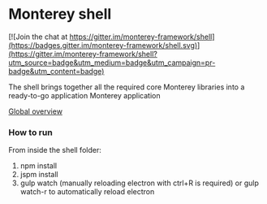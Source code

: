 # Monterey shell

[![Join the chat at https://gitter.im/monterey-framework/shell](https://badges.gitter.im/monterey-framework/shell.svg)](https://gitter.im/monterey-framework/shell?utm_source=badge&utm_medium=badge&utm_campaign=pr-badge&utm_content=badge)

The shell brings together all the required core Monterey libraries into a ready-to-go application Monterey application

[Global overview](https://github.com/monterey-framework/framework/blob/master/README.md)

### How to run
From inside the shell folder:

1. npm install
2. jspm install
3. gulp watch (manually reloading electron with ctrl+R is required) or gulp watch-r to automatically reload electron
